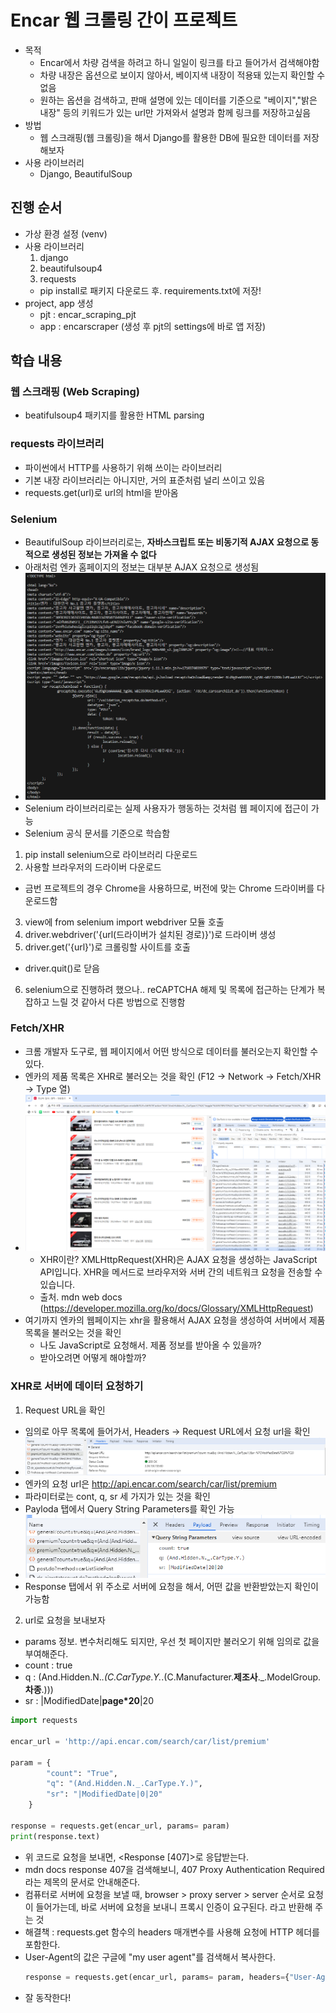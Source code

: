 # Encar 웹 크롤링 간이 프로젝트
- 목적
  - Encar에서 차량 검색을 하려고 하니 일일이 링크를 타고 들어가서 검색해야함
  - 차량 내장은 옵션으로 보이지 않아서, 베이지색 내장이 적용돼 있는지 확인할 수 없음
  - 원하는 옵션을 검색하고, 판매 설명에 있는 데이터를 기준으로 "베이지","밝은 내장" 등의 키워드가 있는 url만 가져와서 설명과 함께 링크를 저장하고싶음
- 방법
  - 웹 스크래핑(웹 크롤링)을 해서 Django를 활용한 DB에 필요한 데이터를 저장해보자
- 사용 라이브러리
  - Django, BeautifulSoup
## 진행 순서
- 가상 환경 설정 (venv)
- 사용 라이브러리
  1. django
  2. beautifulsoup4
  3. requests
  - pip install로 패키지 다운로드 후. requirements.txt에 저장!
- project, app 생성
  - pjt : encar_scraping_pjt
  - app : encarscraper (생성 후 pjt의 settings에 바로 앱 저장)


## 학습 내용
### 웹 스크래핑 (Web Scraping)
- beatifulsoup4 패키지를 활용한 HTML parsing

### requests 라이브러리
- 파이썬에서 HTTP를 사용하기 위해 쓰이는 라이브러리
- 기본 내장 라이브러리는 아니지만, 거의 표준처럼 널리 쓰이고 있음
- requests.get(url)로 url의 html을 받아옴

### Selenium
- BeautifulSoup 라이브러리로는, **자바스크립트 또는 비동기적 AJAX 요청으로 동적으로 생성된 정보는 가져올 수 없다**
- 아래처럼 엔카 홈페이지의 정보는 대부분 AJAX 요청으로 생성됨
- ![encar_home](./pjt_captures/encar_home.png)
- Selenium 라이브러리로는 실제 사용자가 행동하는 것처럼 웹 페이지에 접근이 가능
- Selenium 공식 문서를 기준으로 학습함
1. pip install selenium으로 라이브러리 다운로드
2. 사용할 브라우저의 드라이버 다운로드
  - 금번 프로젝트의 경우 Chrome을 사용하므로, 버전에 맞는 Chrome 드라이버를 다운로드함
3. view에 from selenium import webdriver 모듈 호출
4. driver.webdriver('{url(드라이버가 설치된 경로)}')로 드라이버 생성
5. driver.get('{url}')로 크롤링할 사이트를 호출
  - driver.quit()로 닫음
6. selenium으로 진행하려 했으나.. reCAPTCHA 해제 및 목록에 접근하는 단계가 복잡하고 느릴 것 같아서 다른 방법으로 진행함

### Fetch/XHR
- 크롬 개발자 도구로, 웹 페이지에서 어떤 방식으로 데이터를 불러오는지 확인할 수 있다.
- 엔카의 제품 목록은 XHR로 불러오는 것을 확인 (F12 -> Network -> Fetch/XHR -> Type 열)
- ![encar_fetch_xhr}](./pjt_captures/encar_fetch_xhr.png)
  - XHR이란? XMLHttpRequest(XHR)은 AJAX 요청을 생성하는 JavaScript API입니다. XHR을 메서드로 브라우저와 서버 간의 네트워크 요청을 전송할 수 있습니다.
  - 출처. mdn web docs (https://developer.mozilla.org/ko/docs/Glossary/XMLHttpRequest)
- 여기까지 엔카의 웹페이지는 xhr을 활용해서 AJAX 요청을 생성하여 서버에서 제품 목록을 불러오는 것을 확인
  - 나도 JavaScript로 요청해서. 제품 정보를 받아올 수 있을까? 
  - 받아오려면 어떻게 해야할까?

### XHR로 서버에 데이터 요청하기
1. Request URL을 확인
  - 임의로 아무 목록에 들어가서, Headers -> Request URL에서 요청 url을 확인
  - ![encar_request_url](./pjt_captures/encar_request_url.png)
  - 엔카의 요청 url은 http://api.encar.com/search/car/list/premium
  - 파라미터로는 cont, q, sr 세 가지가 있는 것을 확인
  - Payloda 탭에서 Query String Parameters를 확인 가능
  - ![encar_qsp](./pjt_captures/encar_qsp.png)
  - Response 탭에서 위 주소로 서버에 요청을 해서, 어떤 값을 반환받았는지 확인이 가능함

2. url로 요청을 보내보자
  - params 정보. 변수처리해도 되지만, 우선 첫 페이지만 불러오기 위해 임의로 값을 부여해준다.
  - count : true
  - q : (And.Hidden.N._.(C.CarType.Y._.(C.Manufacturer.**제조사**._.ModelGroup.**차종**.)))
  - sr : |ModifiedDate|**page*20**|20
  ```python
  import requests

  encar_url = 'http://api.encar.com/search/car/list/premium'

  param = {
          "count": "True",
          "q": "(And.Hidden.N._.CarType.Y.)",
          "sr": "|ModifiedDate|0|20"
      }

  response = requests.get(encar_url, params= param)
  print(response.text)
  ```
  - 위 코드로 요청을 보내면, <Response [407]>로 응답받는다.
  - mdn docs response 407을 검색해보니, 407 Proxy Authentication Required라는 제목의 문서로 안내해준다.
  - 컴퓨터로 서버에 요청을 보낼 때, browser > proxy server > server 순서로 요청이 들어가는데, 바로 서버에 요청을 보내니 프록시 인증이 요구된다. 라고 반환해 주는 것
  - 해결책 : requests.get 함수의 headers 매개변수를 사용해 요청에 HTTP 헤더를 포함한다.
  - User-Agent의 값은 구글에 "my user agent"를 검색해서 복사한다.
    ```python
    response = requests.get(encar_url, params= param, headers={"User-Agent": "Mozilla/5.0 (Windows NT 10.0; Win64; x64) AppleWebKit/537.36 (KHTML, like Gecko) Chrome/122.0.0.0 Safari/537.36"})
    ```
  - 잘 동작한다!